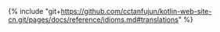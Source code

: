 {% include "git+https://github.com/cctanfujun/kotlin-web-site-cn.git/pages/docs/reference/idioms.md#translations" %}

